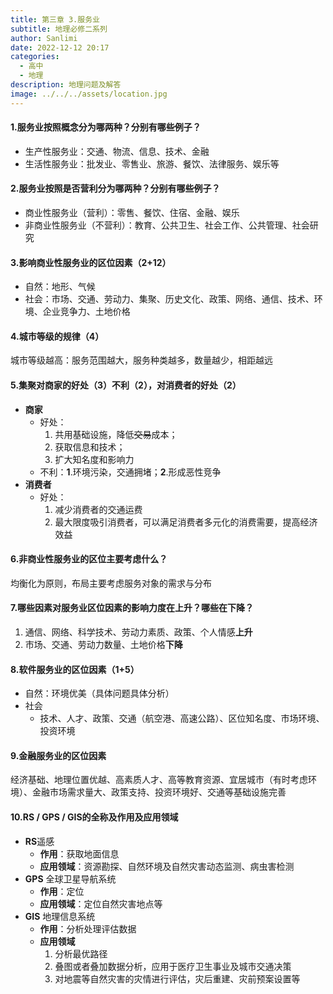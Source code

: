 ```yaml
---
title: 第三章 3.服务业
subtitle: 地理必修二系列
author: Sanlimi
date: 2022-12-12 20:17
categories:
  - 高中
  - 地理
description: 地理问题及解答
image: ../../../assets/location.jpg
---
```


#### 1.服务业按照概念分为哪两种？分别有哪些例子？
- 生产性服务业：交通、物流、信息、技术、金融
- 生活性服务业：批发业、零售业、旅游、餐饮、法律服务、娱乐等

#### 2.服务业按照是否营利分为哪两种？分别有哪些例子？
- 商业性服务业（营利）：零售、餐饮、住宿、金融、娱乐
- 非商业性服务业（不营利）：教育、公共卫生、社会工作、公共管理、社会研究

#### 3.影响商业性服务业的区位因素（2+12）
- 自然：地形、气候
- 社会：市场、交通、劳动力、集聚、历史文化、政策、网络、通信、技术、环境、企业竞争力、土地价格

#### 4.城市等级的规律（4）
城市等级越高：服务范围越大，服务种类越多，数量越少，相距越远

#### 5.集聚对商家的好处（3）不利（2），对消费者的好处（2）
- **商家**
  - 好处：
    1. 共用基础设施，降低~~交易~~成本；
    2. 获取信息和技术；
    3. 扩大知名度和影响力
  - 不利：**1**.环境污染，交通拥堵；**2**.形成恶性竞争
- **消费者**
  - 好处：
    1. 减少消费者的交通运费
    2. 最大限度吸引消费者，可以满足消费者多元化的消费需要，提高经济效益

#### 6.非商业性服务业的区位主要考虑什么？
均衡化为原则，布局主要考虑服务对象的需求与分布

#### 7.哪些因素对服务业区位因素的影响力度在上升？哪些在下降？
1. 通信、网络、科学技术、劳动力素质、政策、个人情感**上升**
2. 市场、交通、劳动力数量、土地价格**下降**

#### 8.软件服务业的区位因素（1+5）
- 自然：环境优美（具体问题具体分析）
- 社会
  - 技术、人才、政策、交通（航空港、高速公路）、区位知名度、市场环境、投资环境

#### 9.金融服务业的区位因素
经济基础、地理位置优越、高素质人才、高等教育资源、宜居城市（有时考虑环境）、金融市场需求量大、政策支持、投资环境好、交通等基础设施完善

#### 10.RS / GPS / GIS的全称及作用及应用领域
- **RS**遥感
  - **作用**：获取地面信息
  - **应用领域**：资源勘探、自然环境及自然灾害动态监测、病虫害检测
- **GPS** 全球卫星导航系统
  - **作用**：定位
  - **应用领域**：定位自然灾害地点等
- **GIS** 地理信息系统
  - **作用**：分析处理评估数据
  - **应用领域**
    1. 分析最优路径
    2. 叠图或者叠加数据分析，应用于医疗卫生事业及城市交通决策
    3. 对地震等自然灾害的灾情进行评估，灾后重建、灾前预案设置等